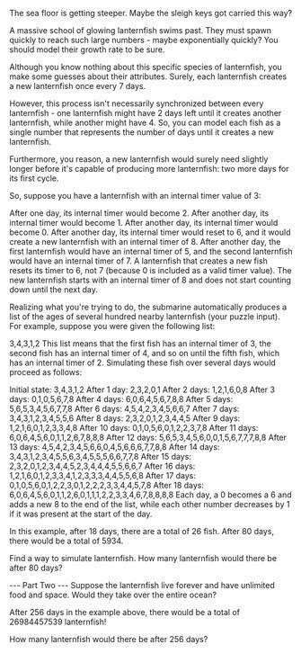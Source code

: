 The sea floor is getting steeper. Maybe the sleigh keys got carried this way?

A massive school of glowing lanternfish swims past. They must spawn quickly to reach such large numbers - maybe exponentially quickly? You should model their growth rate to be sure.

Although you know nothing about this specific species of lanternfish, you make some guesses about their attributes. Surely, each lanternfish creates a new lanternfish once every 7 days.

However, this process isn't necessarily synchronized between every lanternfish - one lanternfish might have 2 days left until it creates another lanternfish, while another might have 4. So, you can model each fish as a single number that represents the number of days until it creates a new lanternfish.

Furthermore, you reason, a new lanternfish would surely need slightly longer before it's capable of producing more lanternfish: two more days for its first cycle.

So, suppose you have a lanternfish with an internal timer value of 3:

After one day, its internal timer would become 2.
After another day, its internal timer would become 1.
After another day, its internal timer would become 0.
After another day, its internal timer would reset to 6, and it would create a new lanternfish with an internal timer of 8.
After another day, the first lanternfish would have an internal timer of 5, and the second lanternfish would have an internal timer of 7.
A lanternfish that creates a new fish resets its timer to 6, not 7 (because 0 is included as a valid timer value). The new lanternfish starts with an internal timer of 8 and does not start counting down until the next day.

Realizing what you're trying to do, the submarine automatically produces a list of the ages of several hundred nearby lanternfish (your puzzle input). For example, suppose you were given the following list:

3,4,3,1,2
This list means that the first fish has an internal timer of 3, the second fish has an internal timer of 4, and so on until the fifth fish, which has an internal timer of 2. Simulating these fish over several days would proceed as follows:

Initial state: 3,4,3,1,2
After  1 day:  2,3,2,0,1
After  2 days: 1,2,1,6,0,8
After  3 days: 0,1,0,5,6,7,8
After  4 days: 6,0,6,4,5,6,7,8,8
After  5 days: 5,6,5,3,4,5,6,7,7,8
After  6 days: 4,5,4,2,3,4,5,6,6,7
After  7 days: 3,4,3,1,2,3,4,5,5,6
After  8 days: 2,3,2,0,1,2,3,4,4,5
After  9 days: 1,2,1,6,0,1,2,3,3,4,8
After 10 days: 0,1,0,5,6,0,1,2,2,3,7,8
After 11 days: 6,0,6,4,5,6,0,1,1,2,6,7,8,8,8
After 12 days: 5,6,5,3,4,5,6,0,0,1,5,6,7,7,7,8,8
After 13 days: 4,5,4,2,3,4,5,6,6,0,4,5,6,6,6,7,7,8,8
After 14 days: 3,4,3,1,2,3,4,5,5,6,3,4,5,5,5,6,6,7,7,8
After 15 days: 2,3,2,0,1,2,3,4,4,5,2,3,4,4,4,5,5,6,6,7
After 16 days: 1,2,1,6,0,1,2,3,3,4,1,2,3,3,3,4,4,5,5,6,8
After 17 days: 0,1,0,5,6,0,1,2,2,3,0,1,2,2,2,3,3,4,4,5,7,8
After 18 days: 6,0,6,4,5,6,0,1,1,2,6,0,1,1,1,2,2,3,3,4,6,7,8,8,8,8
Each day, a 0 becomes a 6 and adds a new 8 to the end of the list, while each other number decreases by 1 if it was present at the start of the day.

In this example, after 18 days, there are a total of 26 fish. After 80 days, there would be a total of 5934.

Find a way to simulate lanternfish. How many lanternfish would there be after 80 days?

--- Part Two ---
Suppose the lanternfish live forever and have unlimited food and space. Would they take over the entire ocean?

After 256 days in the example above, there would be a total of 26984457539 lanternfish!

How many lanternfish would there be after 256 days?